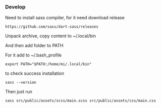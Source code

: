 ### Develop
Need to install sass compiler, for it need download release

`https://github.com/sass/dart-sass/releases`

Unpack archive, copy content to ~/.local/bin

And then add folder to PATH

For it add to ~/.bash_profile

`export PATH="$PATH:/home/mi/.local/bin"`

to check success installation

`sass --version`

Then just run

`sass src/public/assets/scss/main.scss src/public/assets/css/main.css`
